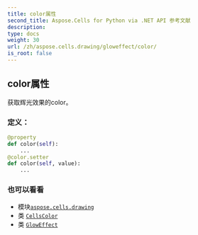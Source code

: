 ```yaml
---
title: color属性
second_title: Aspose.Cells for Python via .NET API 参考文献
description:
type: docs
weight: 30
url: /zh/aspose.cells.drawing/gloweffect/color/
is_root: false
---
```

## color属性

获取辉光效果的color。
### 定义：
```python
@property
def color(self):
    ...
@color.setter
def color(self, value):
    ...
```

### 也可以看看
* 模块[`aspose.cells.drawing`](../../)
* 类 [`CellsColor`](/cells/python-net/zh/aspose.cells/cellscolor)
* 类 [`GlowEffect`](/cells/python-net/zh/aspose.cells.drawing/gloweffect)
